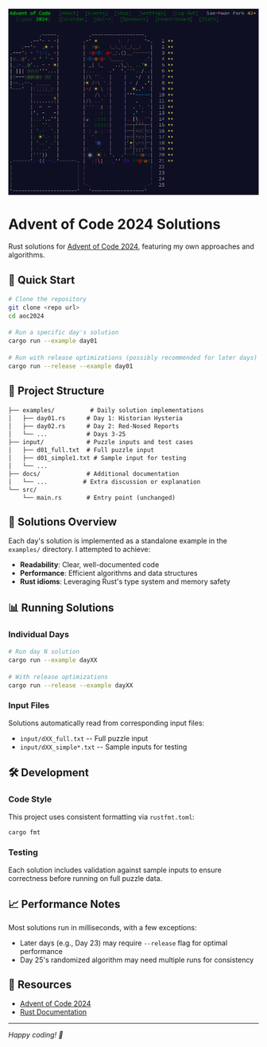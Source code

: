 ![Advent Calendar](image.png)

# Advent of Code 2024 Solutions

Rust solutions for [Advent of Code 2024](https://adventofcode.com/2024), featuring my own approaches and algorithms.

## 🚀 Quick Start

```bash
# Clone the repository
git clone <repo url>
cd aoc2024

# Run a specific day's solution
cargo run --example day01

# Run with release optimizations (possibly recommended for later days)
cargo run --release --example day01
```

## 📁 Project Structure

```
├── examples/          # Daily solution implementations
│   ├── day01.rs      # Day 1: Historian Hysteria
│   ├── day02.rs      # Day 2: Red-Nosed Reports
│   └── ...           # Days 3-25
├── input/            # Puzzle inputs and test cases
│   ├── d01_full.txt  # Full puzzle input
│   ├── d01_simple1.txt # Sample input for testing
│   └── ...
├── docs/             # Additional documentation
│   └── ...          # Extra discussion or explanation
└── src/
    └── main.rs       # Entry point (unchanged)
```

## 🎯 Solutions Overview

Each day's solution is implemented as a standalone example in the `examples/` directory. I attempted to achieve:

- **Readability**: Clear, well-documented code
- **Performance**: Efficient algorithms and data structures
- **Rust idioms**: Leveraging Rust's type system and memory safety

## 📊 Running Solutions

### Individual Days
```bash
# Run day N solution
cargo run --example dayXX

# With release optimizations
cargo run --release --example dayXX
```

### Input Files
Solutions automatically read from corresponding input files:
- `input/dXX_full.txt` -- Full puzzle input
- `input/dXX_simple*.txt` -- Sample inputs for testing

## 🛠️ Development

### Code Style
This project uses consistent formatting via `rustfmt.toml`:
```bash
cargo fmt
```

### Testing
Each solution includes validation against sample inputs to ensure correctness before running on full puzzle data.

## 📈 Performance Notes

Most solutions run in milliseconds, with a few exceptions:
- Later days (e.g., Day 23) may require `--release` flag for optimal performance
- Day 25's randomized algorithm may need multiple runs for consistency

## 🔗 Resources

- [Advent of Code 2024](https://adventofcode.com/2024)
- [Rust Documentation](https://doc.rust-lang.org/)

---

*Happy coding! 🎄*
